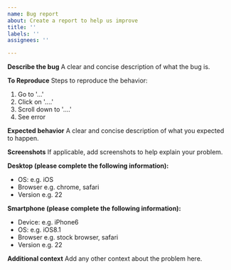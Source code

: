 ```yaml
---
name: Bug report
about: Create a report to help us improve
title: ''
labels: ''
assignees: ''

---
```


**Describe the bug**
A clear and concise description of what the bug is.

**To Reproduce**
Steps to reproduce the behavior:
  1. Go to '...'
  2. Click on '....'
  3. Scroll down to '....'
  4. See error

**Expected behavior**
A clear and concise description of what you expected to happen.

**Screenshots**
If applicable, add screenshots to help explain your problem.

**Desktop (please complete the following information):**
  - OS: e.g. iOS
  - Browser e.g. chrome, safari
  - Version e.g. 22

**Smartphone (please complete the following information):**
  - Device: e.g. iPhone6
  - OS: e.g. iOS8.1
  - Browser e.g. stock browser, safari
  - Version e.g. 22

**Additional context**
Add any other context about the problem here.
